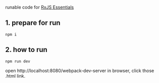 runable code for [RxJS Essentials](https://yakovfain.com/2018/03/24/rxjs-essentials-part-8-pipeable-operators/)

## 1. prepare for run
`npm i`

## 2. how to run
`npm run dev`

open http://localhost:8080/webpack-dev-server in browser, click those .html link.